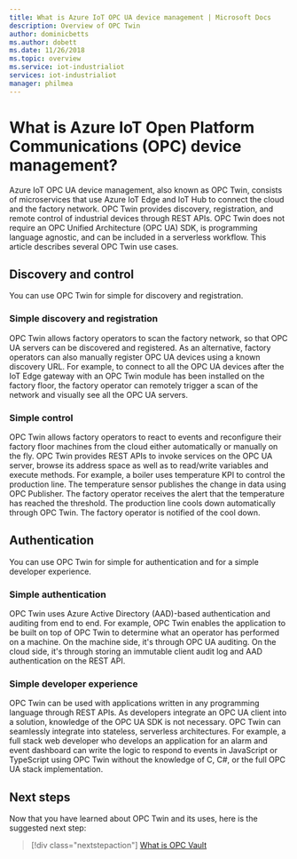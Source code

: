 ```yaml
---
title: What is Azure IoT OPC UA device management | Microsoft Docs
description: Overview of OPC Twin
author: dominicbetts
ms.author: dobett
ms.date: 11/26/2018
ms.topic: overview
ms.service: iot-industrialiot
services: iot-industrialiot
manager: philmea
---
```


# What is Azure IoT Open Platform Communications (OPC) device management?
Azure IoT OPC UA device management, also known as OPC Twin, consists of microservices that use Azure IoT Edge and IoT Hub to connect the cloud and the factory network. OPC Twin provides discovery, registration, and remote control of industrial devices through REST APIs. OPC Twin does not require an OPC Unified Architecture (OPC UA) SDK, is programming language agnostic, and can be included in a serverless workflow. This article describes several OPC Twin use cases.

## Discovery and control
You can use OPC Twin for simple for discovery and registration.

### Simple discovery and registration
OPC Twin allows factory operators to scan the factory network, so that OPC UA servers can be discovered and registered. As an alternative, factory operators can also manually register OPC UA devices using a known discovery URL. ​For example, to connect to all the OPC UA devices after the IoT Edge gateway with an OPC Twin module has  been installed on the factory floor, the factory operator can remotely trigger a scan of the network and visually see all the OPC UA servers. ​
​
### Simple control
OPC Twin allows factory operators to react to events and reconfigure their factory floor machines from the cloud either automatically or manually on the fly. OPC Twin provides REST APIs to invoke services on the OPC UA server, browse its address space as well as to read/write variables and execute methods.​ For example, a boiler uses temperature KPI to control the production line. The temperature sensor publishes the change in data using OPC Publisher. The factory operator receives the alert that the temperature has reached the threshold. The production line cools down automatically through OPC Twin. The factory operator is notified of the cool down.​
​
## Authentication
You can use OPC Twin for simple for authentication and for a simple developer experience.

### Simple authentication 
OPC Twin uses Azure Active Directory (AAD)-based authentication and auditing from end to end. ​For example, OPC Twin enables the application to be built on top of OPC Twin to determine what an operator has performed on a machine. On the machine side, it's through OPC UA auditing. On the cloud side, it's through storing an immutable client audit log and AAD authentication on the REST API.​
​
### Simple developer experience 
OPC Twin can be used with applications written in any programming language through REST APIs. As developers integrate an OPC UA client into a solution, knowledge of the OPC UA SDK is not necessary. OPC Twin can seamlessly integrate into stateless, serverless architectures. ​For example, a full stack web developer who develops an application for an alarm and event dashboard can write the logic to respond to events in JavaScript or TypeScript using OPC Twin without the knowledge of C, C#, or the full OPC UA stack implementation. ​

## Next steps

Now that you have learned about OPC Twin and its uses, here is the suggested next step:

> [!div class="nextstepaction"]
> [What is OPC Vault](overview-opc-twin-architecture.md)